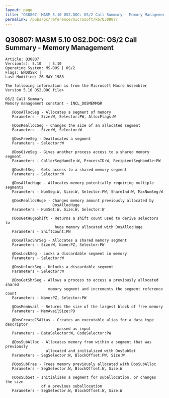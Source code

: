 ```yaml
---
layout: page
title: "Q30807: MASM 5.10 OS2.DOC: OS/2 Call Summary - Memory Management"
permalink: /pubs/pc/reference/microsoft/kb/Q30807/
---
```


## Q30807: MASM 5.10 OS2.DOC: OS/2 Call Summary - Memory Management

	Article: Q30807
	Version(s): 5.10   | 5.10
	Operating System: MS-DOS | OS/2
	Flags: ENDUSER |
	Last Modified: 26-MAY-1988
	
	The following information is from the Microsoft Macro Assembler
	Version 5.10 OS2.DOC file>
	
	OS/2 Call Summary
	Memory management constant - INCL_DOSMEMMGR
	
	   @DosAllocSeg - Allocates a segment of memory
	   Parameters - Size:W, Selector:PW, AllocFlags:W
	
	   @DosReallocSeg - Changes the size of an allocated segment
	   Parameters - Size:W, Selector:W
	
	   @DosFreeSeg - Deallocates a segment
	   Parameters - Selector:W
	
	   @DosGiveSeg - Gives another process access to a shared memory segment
	   Parameters - CallerSegHandle:W, ProcessID:W, RecipientSegHandle:PW
	
	   @DosGetSeg - Gets access to a shared memory segment
	   Parameters - Selector:W
	
	   @DosAllocHuge - Allocates memory potentially requiring multiple segments
	   Parameters - NumSeg:W, Size:W, Selector:PW, ShareInd:W, MaxNumSeg:W
	
	   @DosReallocHuge - Changes memory amount previously allocated by
	                     DosAllocHuge
	   Parameters - NumSet:W, Size:W, Selector:W
	
	   @DosGetHugeShift - Returns a shift count used to derive selectors to
	                      huge memory allocated with DosAllocHuge
	   Parameters - ShiftCount:PW
	
	   @DosAllocShrSeg - Allocates a shared memory segment
	   Parameters - Size:W, Name:PZ, Selector:PW
	
	   @DosLockSeg - Locks a discardable segment in memory
	   Parameters - Selector:W
	
	   @DosUnlockSeg - Unlocks a discardable segment
	   Parameters - Selector:W
	
	   @DosGetShrSeg - Allows a process to access a previously allocated shared
	                   memory segment and increments the segment reference count
	   Parameters - Name:PZ, Selector:PW
	
	   @DosMemAvail - Returns the size of the largest block of free memory
	   Parameters - MemAvailSize:PD
	
	   @DosCreateCSAlias - Creates an executable alias for a data type descriptor
	                       passed as input
	   Parameters - DataSelector:W, CodeSelector:PW
	
	   @DosSubAlloc - Allocates memory from within a segment that was previously
	                  allocated and initialized with DosSubSet
	   Parameters - SegSelector:W, BlockOffset:PW, Size:W
	
	   @DosSubFree - Frees memory previously allocated with DosSubAlloc
	   Parameters - SegSelector:W, BlockOffset:W, Size:W
	
	   @DosSubSet - Initializes a segment for suballocation, or changes the size
	                of a previous suballocation
	   Parameters - SegSelector:W, BlockOffset:W, Size:W
